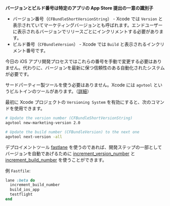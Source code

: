 **バージョンとビルド番号は特定のアプリの App Store 提出の一意の識別子**

- バージョン番号（`CFBundleShortVersionString`） - Xcode では `Version` と表示されていてマーケティングバージョンとも呼ばれます。エンドユーザーに表示されるバージョンでリリースごとにインクリメントする必要があります。
- ビルド番号（`CFBundleVersion`） - Xcode では `Build` と表示されるインクリメント番号です。

今日の iOS アプリ開発プロセスではこれらの番号を手動で変更する必要はありません。代わりに、バージョンを最新に保つ信頼性のある自動化されたシステムが必要です。

サードパーティー製ツールを使う必要はありません。Xcode には `agvtool` というビルトインのツールがあります。（[詳細](https://developer.apple.com/library/content/qa/qa1827/_index.html)）

最初に Xcode プロジェクトの `Versioning System` を有効にすると、次のコマンドを使用できます。

```sh
# Update the version number (CFBundleShortVersionString)
agvtool new-marketing-version 2.0

# Update the build number (CFBundleVersion) to the next one
agvtool next-version -all
```

デプロイメントツール [fastlane](https://fastlane.tools) を使うのであれば、開発ステップの一部としてバージョンを自動であげるために [increment_version_number](https://docs.fastlane.tools/actions/increment_version_number/) と [increment_build_number](https://docs.fastlane.tools/actions/increment_build_number/) を使うことができます。

例 `Fastfile`:

```ruby
lane :beta do
  increment_build_number
  build_ios_app
  testflight
end
```

